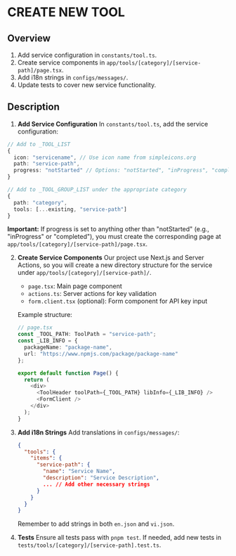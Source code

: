 # CREATE NEW TOOL

## Overview

1. Add service configuration in `constants/tool.ts`.
2. Create service components in `app/tools/[category]/[service-path]/page.tsx`.
3. Add i18n strings in `configs/messages/`.
4. Update tests to cover new service functionality.

## Description

1. **Add Service Configuration**
  In `constants/tool.ts`, add the service configuration:

  ```typescript
  // Add to _TOOL_LIST
  {
    icon: "servicename", // Use icon name from simpleicons.org
    path: "service-path",
    progress: "notStarted" // Options: "notStarted", "inProgress", "completed"
  }

  // Add to _TOOL_GROUP_LIST under the appropriate category
  {
    path: "category",
    tools: [...existing, "service-path"]
  }
  ```

  **Important:** If progress is set to anything other than "notStarted" (e.g., "inProgress" or "completed"), you must create the corresponding page at `app/tools/[category]/[service-path]/page.tsx`.

2. **Create Service Components**
   Our project use Next.js and Server Actions, so you will create a new directory structure for the service under `app/tools/[category]/[service-path]/`.
   - `page.tsx`: Main page component
   - `actions.ts`: Server actions for key validation
   - `form.client.tsx` (optional): Form component for API key input

   Example structure:
   ```typescript
   // page.tsx
   const _TOOL_PATH: ToolPath = "service-path";
   const _LIB_INFO = {
     packageName: "package-name",
     url: "https://www.npmjs.com/package/package-name"
   };

   export default function Page() {
     return (
       <div>
         <ToolHeader toolPath={_TOOL_PATH} libInfo={_LIB_INFO} />
         <FormClient />
       </div>
     );
   }
   ```


3. **Add i18n Strings**
   Add translations in `configs/messages/`:
   ```json
   {
     "tools": {
       "items": {
         "service-path": {
           "name": "Service Name",
           "description": "Service Description",
           ... // Add other necessary strings
         }
       }
     }
   }
   ```
   Remember to add strings in both `en.json` and `vi.json`.

4. **Tests**
   Ensure all tests pass with `pnpm test`. If needed, add new tests in `tests/tools/[category]/[service-path].test.ts`.